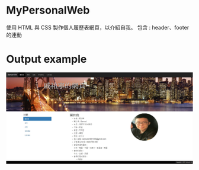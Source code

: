 # MyPersonalWeb
使用 HTML 與 CSS 製作個人履歷表網頁，以介紹自我。
包含 : header、footer 的連動

# Output example
![image](https://github.com/Samuelchi861008/MyPersonalWeb/blob/master/example.JPG)
